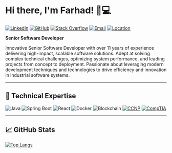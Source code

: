 # Hi there, I'm Farhad! 👨💻

[![LinkedIn](https://img.shields.io/badge/LinkedIn-0A66C2?style=for-the-badge&logo=linkedin&logoColor=white)](https://www.linkedin.com/in/farhadnava/)
[![GitHub](https://img.shields.io/badge/GitHub-181717?style=for-the-badge&logo=github&logoColor=white)](https://github.com/falhad)
[![Stack Overflow](https://img.shields.io/stackexchange/stackoverflow/r/3917083?style=for-the-badge&logo=stackoverflow)](https://stackoverflow.com/users/3917083/farhad-navayazdan)
[![Email](https://img.shields.io/badge/Email-D14836?style=for-the-badge&logo=gmail&logoColor=white&link=mailto:cs.arcxx@gmail.com)](mailto:cs.arcxx@gmail.com)
[![Location](https://img.shields.io/badge/Location-Muscat%2FOman-4285F4?style=for-the-badge&logo=google-maps&logoColor=white)](https://www.google.com/maps/place/Muscat,+Oman)


**Senior Software Developer** 

Innovative Senior Software Developer with over 11 years of experience delivering high-impact, scalable software solutions. Adept at solving complex technical challenges, optimizing system performance, and leading projects from concept to deployment. Passionate about leveraging modern development techniques and technologies to drive efficiency and innovation in industrial software systems.


---

## 🚀 Technical Expertise

![Java](https://img.shields.io/badge/Java-007396?style=for-the-badge&logo=java&logoColor=white)
![Spring Boot](https://img.shields.io/badge/Spring_Boot-6DB33F?style=for-the-badge&logo=spring&logoColor=white)
![React](https://img.shields.io/badge/React-20232A?style=for-the-badge&logo=react&logoColor=61DAFB)
![Docker](https://img.shields.io/badge/Docker-2496ED?style=for-the-badge&logo=docker&logoColor=white)
![Blockchain](https://img.shields.io/badge/Blockchain-121D33?style=for-the-badge&logo=blockchain-dot-com&logoColor=white)
[![CCNP](https://img.shields.io/badge/CCNP-1BA0D7?style=for-the-badge&logo=cisco&logoColor=white)](https://drive.google.com/file/d/1jSktgIiziWVGC61ASTeCXP8LZSv1hXsq/view)
[![CompTIA](https://img.shields.io/badge/CompTIA-ED2224?style=for-the-badge&logo=comptia&logoColor=white)](https://drive.google.com/file/d/1rufY3no366dEK4Qz5NE6OON3Bcq-mFAo/view)

 
---

## 📈 GitHub Stats

[![Top Langs](https://github-readme-stats.vercel.app/api/top-langs/?username=falhad&layout=compact&theme=dark&hide_border=true)](https://github.com/falhad)

